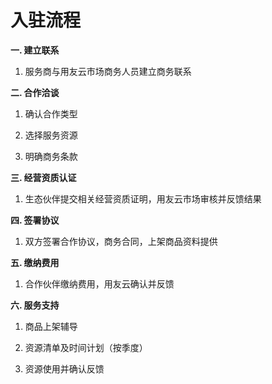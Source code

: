 # **入驻流程**

**一. 建立联系**

1. 服务商与用友云市场商务人员建立商务联系



**二. 合作洽谈**

1. 确认合作类型

2. 选择服务资源

3. 明确商务条款



**三. 经营资质认证**

1. 生态伙伴提交相关经营资质证明，用友云市场审核并反馈结果



**四. 签署协议**

1. 双方签署合作协议，商务合同，上架商品资料提供



**五. 缴纳费用**

1. 合作伙伴缴纳费用，用友云确认并反馈



**六. 服务支持**

1. 商品上架辅导

2. 资源清单及时间计划（按季度）

3. 资源使用并确认反馈

